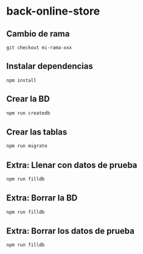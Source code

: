 # back-online-store

## Cambio de rama

```
git checkout mi-rama-xxx
```

## Instalar dependencias
```
npm install
```

## Crear la BD

```bash
npm run createdb
```

## Crear las tablas

```bash
npm run migrate
```

## Extra: Llenar con datos de prueba

```bash
npm run filldb
```

## Extra: Borrar la BD

```bash
npm run filldb
```

## Extra: Borrar los datos de prueba

```bash
npm run filldb
```